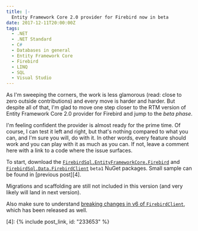 ```yaml
---
title: |-
  Entity Framework Core 2.0 provider for Firebird now in beta
date: 2017-12-11T20:00:00Z
tags:
  - .NET
  - .NET Standard
  - C#
  - Databases in general
  - Entity Framework Core
  - Firebird
  - LINQ
  - SQL
  - Visual Studio
---
```

As I'm sweeping the corners, the work is less glamorous (read: close to zero outside contributions) and every move is harder and harder. But despite all of that, I'm glad to move one step closer to the RTM version of Entity Framework Core 2.0 provider for Firebird and jump to the _beta phase_.

<!-- excerpt -->

I'm feeling confident the provider is almost ready for the prime time. Of course, I can test it left and right, but that's nothing compared to what you can, and I'm sure you will, do with it. In other words, every feature should work and you can play with it as much as you can. If not, leave a comment here with a link to a code where the issue surfaces.

To start, download the [`FirebirdSql.EntityFrameworkCore.Firebird`][1] and [`FirebirdSql.Data.FirebirdClient`][2] `beta1` NuGet packages. Small sample can be found in [previous post][4].

Migrations and scaffolding are still not included in this version (and very likely will land in next version).

Also make sure to understand [breaking changes in v6 of `FirebirdClient`][3], which has been released as well.

[1]: https://www.nuget.org/packages/FirebirdSql.EntityFrameworkCore.Firebird/6.0.0-beta1
[2]: https://www.nuget.org/packages/FirebirdSql.Data.FirebirdClient/6.0.0-beta1
[3]: http://tracker.firebirdsql.org/browse/DNET/fixforversion/10850
[4]: {% include post_link, id: "233653" %}